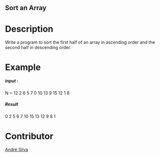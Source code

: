 ## Sort an Array

# Description
Write a program to sort the first half of an array in ascending order and the second half in descending order.

# Example
##### input :
N = 12
2 6 5 7 0 10 13 9 15 12 1 8


##### Result
0 2 5 6 7 10 15 13 12 9 8 1

# Contributor
[André Silva](https://github.com/andre-silva-14)